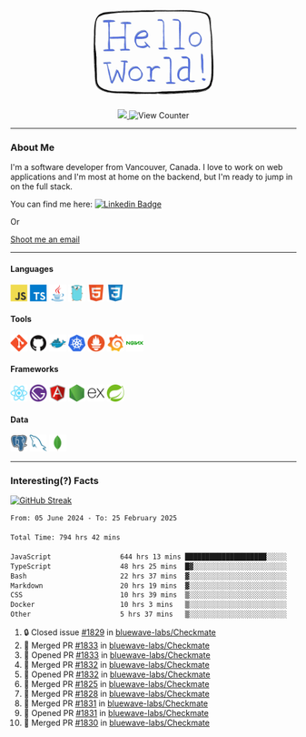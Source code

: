 <div align="center">
    <img src="./img/hello_world.webp" height="200px" width="">
    <div>
        <a href="https://www.linkedin.com/in/ajhollid">
            <img src="https://img.shields.io/badge/LinkedIn-blue"/>
        </a>
        <img src="https://komarev.com/ghpvc/?username=ajhollid&color=yellow" alt="View Counter">
    </div>
</div>

---

### About Me

I'm a software developer from Vancouver, Canada. I love to work on web applications and I'm most at home on the backend, but I'm ready to jump in on the full stack.

You can find me here: [![Linkedin Badge](https://img.shields.io/badge/-ajhollid-blue?style=flat&logo=Linkedin&logoColor=white)](https://www.linkedin.com/in/ajhollid)

Or

[Shoot me an email](mailto:ajhollid@gmail.com)

---

#### Languages

<div>
    <img src="./img/devicons/javascript-original.svg" width=30 height=30 alt="JavaScript">
    <img src="/img/devicons/typescript-original.svg" width=30 height=30 alt="TypeScript">
    <img src="./img/devicons/java-original.svg" width=30 height=30 alt="Java">
    <img src="./img/devicons/go-original.svg" width=30 height=30 alt="Golang">
    <img src="./img/devicons/html5-original.svg" width=30 height=30 alt="HTML 5">
    <img src="./img/devicons/css3-original.svg" width=30 height=30 alt="CSS 3">
</div>

#### Tools

<div>
    <img src="./img/devicons/git-original.svg" width=30 height=30 alt="Git">
    <img src="./img/devicons/github-original.svg" width=30 height=30 alt="Github">
    <img src="./img/devicons/docker-original.svg" width=30 
    height=30 alt="Docker">
    <img src="./img/devicons/kubernetes-original.svg" width=30 height=30 alt="K8">
    <img src="./img/devicons/prometheus-original.svg" width=30 height=30 alt="Prometheus">
    <img src="./img/devicons/grafana-original.svg" width=30 height=30 alt="Grafana">
    <img src="./img/devicons/nginx-original.svg" width=30 height=30 alt="Nginx">
</div>

#### Frameworks

<div>
    <img src="./img/devicons/react-original.svg" width=30 height=30 alt="React">
    <img src="./img/devicons/gatsby-original.svg" width=30 height=30 alt="Gatsby">
    <img src="./img/devicons/angularjs-original.svg" width=30 height=30 alt="AngularJS">
    <img src="./img/devicons/nodejs-original.svg" width=30 height=30 alt="NodeJS">
    <img src="./img/devicons/express-original.svg" width=30 height=30 alt="Express">
    <img src="./img/devicons/spring-original.svg" width=30 height=30 alt="Spring">
</div>

#### Data

<div>
    <img src="./img/devicons/postgresql-original.svg" width=30 height=30 alt="Postgresql">
    <img src="./img/devicons/mysql-original.svg" width=30 height=30 alt="Mysql">
    <img src="./img/devicons/mongodb-original.svg" width=30 height=30 alt="MongoDB">
</div>

---

### Interesting(?) Facts

[![GitHub Streak](http://github-readme-streak-stats.herokuapp.com?user=ajhollid)](https://git.io/streak-stats)

 <!--START_SECTION:waka-->

```txt
From: 05 June 2024 - To: 25 February 2025

Total Time: 794 hrs 42 mins

JavaScript                 644 hrs 13 mins ████████████████████░░░░░   80.49 %
TypeScript                 48 hrs 25 mins  █▓░░░░░░░░░░░░░░░░░░░░░░░   06.05 %
Bash                       22 hrs 37 mins  ▓░░░░░░░░░░░░░░░░░░░░░░░░   02.83 %
Markdown                   20 hrs 19 mins  ▓░░░░░░░░░░░░░░░░░░░░░░░░   02.54 %
CSS                        10 hrs 39 mins  ▒░░░░░░░░░░░░░░░░░░░░░░░░   01.33 %
Docker                     10 hrs 3 mins   ▒░░░░░░░░░░░░░░░░░░░░░░░░   01.26 %
Other                      5 hrs 37 mins   ▒░░░░░░░░░░░░░░░░░░░░░░░░   00.70 %
```

<!--END_SECTION:waka-->


<!--START_SECTION:activity-->
1. 🔒 Closed issue [#1829](https://github.com/bluewave-labs/Checkmate/issues/1829) in [bluewave-labs/Checkmate](https://github.com/bluewave-labs/Checkmate)
2. 🎉 Merged PR [#1833](https://github.com/bluewave-labs/Checkmate/pull/1833) in [bluewave-labs/Checkmate](https://github.com/bluewave-labs/Checkmate)
3. 💪 Opened PR [#1833](https://github.com/bluewave-labs/Checkmate/pull/1833) in [bluewave-labs/Checkmate](https://github.com/bluewave-labs/Checkmate)
4. 🎉 Merged PR [#1832](https://github.com/bluewave-labs/Checkmate/pull/1832) in [bluewave-labs/Checkmate](https://github.com/bluewave-labs/Checkmate)
5. 💪 Opened PR [#1832](https://github.com/bluewave-labs/Checkmate/pull/1832) in [bluewave-labs/Checkmate](https://github.com/bluewave-labs/Checkmate)
6. 🎉 Merged PR [#1825](https://github.com/bluewave-labs/Checkmate/pull/1825) in [bluewave-labs/Checkmate](https://github.com/bluewave-labs/Checkmate)
7. 🎉 Merged PR [#1828](https://github.com/bluewave-labs/Checkmate/pull/1828) in [bluewave-labs/Checkmate](https://github.com/bluewave-labs/Checkmate)
8. 🎉 Merged PR [#1831](https://github.com/bluewave-labs/Checkmate/pull/1831) in [bluewave-labs/Checkmate](https://github.com/bluewave-labs/Checkmate)
9. 💪 Opened PR [#1831](https://github.com/bluewave-labs/Checkmate/pull/1831) in [bluewave-labs/Checkmate](https://github.com/bluewave-labs/Checkmate)
10. 🎉 Merged PR [#1830](https://github.com/bluewave-labs/Checkmate/pull/1830) in [bluewave-labs/Checkmate](https://github.com/bluewave-labs/Checkmate)
<!--END_SECTION:activity-->
